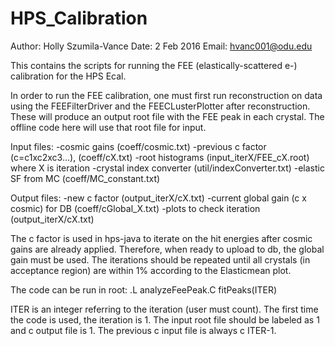 # HPS_Calibration
Author: Holly Szumila-Vance
Date: 2 Feb 2016
Email: hvanc001@odu.edu

This contains the scripts for running the FEE (elastically-scattered e-)
calibration for the HPS Ecal. 

In order to run the FEE calibration, one must first run reconstruction on data
using the FEEFilterDriver and the FEECLusterPlotter after
reconstruction. These will produce an output root file with the FEE peak in
each crystal. The offline code here will use that root file for input.

Input files:
-cosmic gains (coeff/cosmic.txt) 
-previous c factor (c=c1xc2xc3...), (coeff/cX.txt)
-root histograms (input_iterX/FEE_cX.root) where X is iteration
-crystal index converter (util/indexConverter.txt)
-elastic SF from MC (coeff/MC_constant.txt)

Output files:
-new c factor (output_iterX/cX.txt)
-current global gain (c x cosmic) for DB (coeff/cGlobal_X.txt)
-plots to check iteration (output_iterX/cX.txt)

The c factor is used in hps-java to iterate on the hit energies after cosmic
gains are already applied. Therefore, when ready to upload to db, the global
gain must be used. The iterations should be repeated until all crystals (in
acceptance region) are within 1% according to the Elasticmean plot. 

The code can be run in root:
.L analyzeFeePeak.C
fitPeaks(ITER)

ITER is an integer referring to the iteration (user must count). The first
time the code is used, the iteration is 1. The input root file should be
labeled as 1 and c output file is 1. The previous c input file is always c
ITER-1. 
